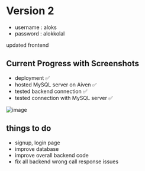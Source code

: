 # Version 2

- username : aloks
- password : alokkolal

updated frontend

## Current Progress with Screenshots

- deployment ✅
- hosted MySQL server on Aiven ✅
- tested backend connection ✅
- tested connection with MySQL server ✅

![image](https://github.com/alokshandilya/chat-cuisine/assets/77057272/898b1aae-abb4-483b-b3a8-3494c89540cb)


## things to do

- signup, login page
- improve database
- improve overall backend code
- fix all backend wrong call response issues
